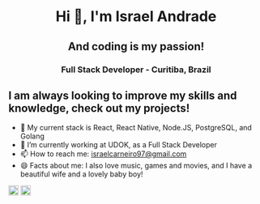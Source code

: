 <h1 align="center">Hi 👋, I'm Israel Andrade</h1>
<h2 align="center">And coding is my passion!</h2>
<h3 align="center">Full Stack Developer - Curitiba, Brazil</h3>

## I am always looking to improve my skills and knowledge, check out my projects!

- 🌱 My current stack is React, React Native, Node.JS, PostgreSQL, and Golang
- 🔭 I’m currently working at UDOK, as a Full Stack Developer
- 📫 How to reach me: israelcarneiro97@gmail.com
- 😄 Facts about me: I also love music, games and movies, and I have a beautiful wife and a lovely baby boy!

<a href="https://www.linkedin.com/in/devisraelandrade/" target="blank"><img align="center" src="https://cdn.jsdelivr.net/npm/simple-icons@3.0.1/icons/linkedin.svg" alt="https://www.linkedin.com/in/devisraelandrade/" height="20" width="20" /></a>
<a href="https://instagram.com/izzyandrade.sw" target="blank"><img align="center" src="https://cdn.jsdelivr.net/npm/simple-icons@3.0.1/icons/instagram.svg" alt="izzyandrade" height="20" width="20" /></a>

